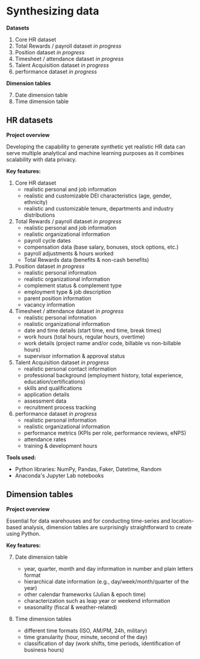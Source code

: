 # Synthesizing data

**Datasets**

1. Core HR dataset
2. Total Rewards / payroll dataset *in progress*
3. Position dataset *in progress*
4. Timesheet / attendance dataset *in progress*
5. Talent Acquisition dataset *in progress*
6. performance dataset *in progress*

**Dimension tables**

7. Date dimension table
8. Time dimension table

## HR datasets

**Project overview**

Developing the capability to generate synthetic yet realistic HR data can serve multiple analytical and machine learning purposes as it combines scalability with data privacy. 

**Key features:**
1. Core HR dataset
   - realistic personal and job information
   - realistic and customizable DEI characteristics (age, gender, ethnicity)
   - realistic and customizable tenure, departments and industry distributions
2. Total Rewards / payroll dataset *in progress*
   - realistic personal and job information
   - realistic organizational information
   - payroll cycle dates
   - compensation data (base salary, bonuses, stock options, etc.)
   - payroll adjustments & hours worked
   - Total Rewards data (benefits & non-cash benefits)
3. Position dataset *in progress*
   - realistic personal information
   - realistic organizational information
   - complement status & complement type
   - employment type & job description
   - parent position information
   - vacancy information
4. Timesheet / attendance dataset *in progress*
   - realistic personal information
   - realistic organizational information
   - date and time details (start time, end time, break times)
   - work hours (total hours, regular hours, overtime)
   - work details (project name and/or code, billable vs non-billable hours)
   - supervisor information & approval status
6. Talent Acquisition dataset *in progress*
   - realistic personal contact information
   - professional background (employment history, total experience, education/certifications)
   - skills and qualifications
   - application details
   - assessment data
   - recruitment process tracking
7. performance dataset *in progress*
   - realistic personal information
   - realistic organizational information
   - performance metrics (KPIs per role, performance reviews, eNPS)
   - attendance rates
   - training & development hours 

**Tools used:**
- Python libraries: NumPy, Pandas, Faker, Datetime, Random
- Anaconda's Jupyter Lab notebooks

## Dimension tables

**Project overview**

Essential for data warehouses and for conducting time-series and location-based analysis, dimension tables are surprisingly straightforward to create using Python.

**Key features:**

7. Date dimension table
   - year, quarter, month and day information in number and plain letters format
   - hierarchical date information (e.g., day/week/month/quarter of the year)
   - other calendar frameworks (Julian & epoch time)
   - characterization such as leap year or weekend information
   - seasonality (fiscal & weather-related)

8. Time dimension tables
   - different time formats (ISO, AM/PM, 24h, military)
   - time granularity (hour, minute, second of the day)
   - classification of day (work shifts, time periods, identification of business hours)
